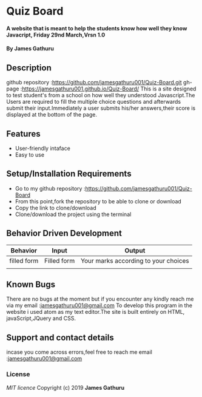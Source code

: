 # Quiz Board
#### A website that is meant to help the students know how well they know Javacript, Friday 29nd March,Vrsn 1.0
#### By **James Gathuru**
## Description
github repository :https://github.com/jamesgathuru001/Quiz-Board.git
gh-page :https://jamesgathuru001.github.io/Quiz-Board/
This is a site designed to test student's from a school on how well they understood Javascript.The Users are required to fill the multiple choice questions and afterwards submit their input.Immediately a user submits his/her answers,their score is displayed at the bottom of the page.
## Features
* User-friendly intaface
* Easy to use
## Setup/Installation Requirements
* Go to my github repository :https://github.com/jamesgathuru001/Quiz-Board
* From this point,fork the repository to be able to clone or download
* Copy the link to clone/download
* Clone/download the project using the terminal
## Behavior Driven Development

|     Behavior    | Input      | Output                                    |   
| :-------------: | :--------: | :---------------------------------------: |
|  filled form    |Filled form | Your marks according to your choices      |
|                 |            |                                           |


## Known Bugs
There are no bugs at the moment but if you encounter any kindly reach me via my email :jamesgathuru001@gmail.com
 To develop this program in the website i used atom as my text editor.The site is built entirely on HTML, javaScript,JQuery and CSS.
## Support and contact details
 incase you come across errors,feel free to reach me
email :jamesgathuru001@gmail.com
### License
*MIT licence*
Copyright (c) 2019 **James Gathuru**
